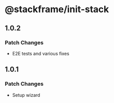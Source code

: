 # @stackframe/init-stack

## 1.0.2

### Patch Changes

- E2E tests and various fixes

## 1.0.1

### Patch Changes

- Setup wizard
